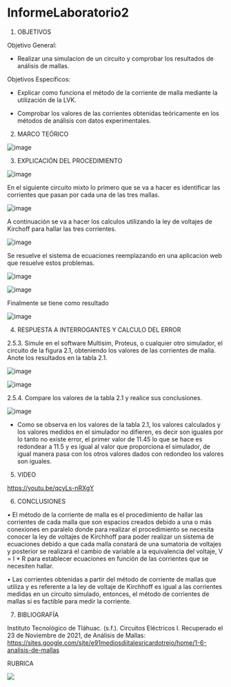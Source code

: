 # InformeLaboratorio2


1. OBJETIVOS

Objetivo General:

* Realizar una simulacion de un circuito y comprobar los resultados de análisis de mallas.

Objetivos Específicos:

* Explicar como funciona el método de la corriente de malla mediante la utilización de la LVK.

* Comprobar los valores de las corrientes obtenidas teóricamente en los métodos de análisis con datos experimentales.


2. MARCO TEÓRICO 

![image](https://user-images.githubusercontent.com/93733175/143030189-a7c1e617-8e49-4ba6-8a65-2579daf05835.png)


3. EXPLICACIÓN DEL PROCEDIMIENTO

![image](https://user-images.githubusercontent.com/93734334/142775534-23f047db-b838-419f-a7d2-172bd56673a9.png)

En el siguiente circuito mixto lo primero que se va a hacer es identificar las corrientes que pasan por cada una de las tres mallas.

![image](https://user-images.githubusercontent.com/93734334/142775627-26ae29d7-4e81-42e2-b193-d185d8e6abbf.png)

A continuación se va a hacer los calculos utilizando la ley de voltajes de Kirchoff para hallar las tres corrientes.

![image](https://user-images.githubusercontent.com/93734334/142775797-8f1bf859-c848-4242-839c-495b87d69b4f.png)

Se resuelve el sistema de ecuaciones reemplazando en una aplicacion web que resuelve estos problemas.

![image](https://user-images.githubusercontent.com/93734334/142775917-1fd34b74-804d-425e-98f7-857766a24d0a.png)

![image](https://user-images.githubusercontent.com/93734334/142775921-014737ae-e94e-47ff-8000-330546d98387.png)

Finalmente se tiene como resultado

![image](https://user-images.githubusercontent.com/93734334/142775975-647354c6-fa61-4275-ae01-2e34e5a3356b.png)

4. RESPUESTA A INTERROGANTES Y CALCULO DEL ERROR

2.5.3. Simule en el software Multisim, Proteus, o cualquier otro simulador, el circuito de la figura 2.1, obteniendo los valores de las corrientes de malla. Anote los resultados
en la tabla 2.1.

![image](https://user-images.githubusercontent.com/93734334/143484517-195ff616-2754-4774-8463-faaf064b6595.png)

![image](https://user-images.githubusercontent.com/93734334/142776133-f44936ec-7cbe-4473-960f-193a35e34ceb.png)

2.5.4. Compare los valores de la tabla 2.1 y realice sus conclusiones.

![image](https://user-images.githubusercontent.com/93734334/143484766-96a0297b-cc0d-4674-8a66-066dc2e5a6a3.png)

* Como se observa en los valores de la tabla 2.1, los valores calculados y los valores medidos en el simulador no difieren, es decir son iguales por lo tanto no existe error, el primer valor de 11.45 lo que se hace es redondear a 11.5 y es igual al valor que proporciona el simulador, de igual manera pasa con los otros valores dados con redondeo los valores son iguales. 

5. VIDEO

https://youtu.be/qcyLs-nRXgY

6. CONCLUSIONES

•	El método de la corriente de malla es el procedimiento de hallar las corrientes de cada malla que son espacios creados debido a una o más conexiones en paralelo donde para realizar el procedimiento se necesita conocer la ley de voltajes de Kirchhoff para poder realizar un sistema de ecuaciones debido a que cada malla constará de una sumatoria de voltajes y posterior se realizará el cambio de variable a la equivalencia del voltaje, V =  I * R para establecer ecuaciones en función de las corrientes que se necesiten hallar.

•	Las corrientes obtenidas a partir del método de corriente de mallas que utiliza y es referente a la ley de voltaje de Kirchhoff es igual a las corrientes medidas en un circuito simulado, entonces, el método de corrientes de mallas si es factible para medir la corriente. 


7. BIBLIOGRAFÍA

Instituto Tecnológico de Tláhuac. (s.f.). Circuitos Eléctricos I. Recuperado el 23 de Noviembre de 2021, de Análisis de Mallas: https://sites.google.com/site/e91mediosdiitalesricardotrejo/home/1-6-analisis-de-mallas


RUBRICA

![](https://github.com/doalulema/InformeLaboratorio/blob/main/Laboratorio.png)

